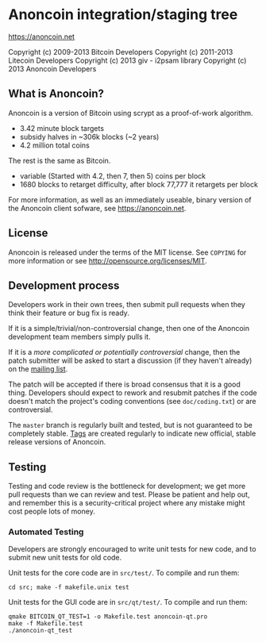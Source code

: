 Anoncoin integration/staging tree
================================

https://anoncoin.net

Copyright (c) 2009-2013 Bitcoin Developers
Copyright (c) 2011-2013 Litecoin Developers
Copyright (c) 2013 giv - i2psam library
Copyright (c) 2013 Anoncoin Developers

What is Anoncoin?
----------------

Anoncoin is a version of Bitcoin using scrypt as a proof-of-work algorithm.
 - 3.42 minute block targets
 - subsidy halves in ~306k blocks (~2 years)
 - 4.2 million total coins

The rest is the same as Bitcoin.
 - variable (Started with 4.2, then 7, then 5) coins per block
 - 1680 blocks to retarget difficulty, after block 77,777 it retargets per block

For more information, as well as an immediately useable, binary version of
the Anoncoin client sofware, see https://anoncoin.net.

License
-------

Anoncoin is released under the terms of the MIT license. See `COPYING` for more
information or see http://opensource.org/licenses/MIT.

Development process
-------------------

Developers work in their own trees, then submit pull requests when they think
their feature or bug fix is ready.

If it is a simple/trivial/non-controversial change, then one of the Anoncoin
development team members simply pulls it.

If it is a *more complicated or potentially controversial* change, then the patch
submitter will be asked to start a discussion (if they haven't already) on the
[mailing list](http://sourceforge.net/mailarchive/forum.php?forum_name=bitcoin-development).

The patch will be accepted if there is broad consensus that it is a good thing.
Developers should expect to rework and resubmit patches if the code doesn't
match the project's coding conventions (see `doc/coding.txt`) or are
controversial.

The `master` branch is regularly built and tested, but is not guaranteed to be
completely stable. [Tags](https://github.com/bitcoin/bitcoin/tags) are created
regularly to indicate new official, stable release versions of Anoncoin.

Testing
-------

Testing and code review is the bottleneck for development; we get more pull
requests than we can review and test. Please be patient and help out, and
remember this is a security-critical project where any mistake might cost people
lots of money.

### Automated Testing

Developers are strongly encouraged to write unit tests for new code, and to
submit new unit tests for old code.

Unit tests for the core code are in `src/test/`. To compile and run them:

    cd src; make -f makefile.unix test

Unit tests for the GUI code are in `src/qt/test/`. To compile and run them:

    qmake BITCOIN_QT_TEST=1 -o Makefile.test anoncoin-qt.pro
    make -f Makefile.test
    ./anoncoin-qt_test

